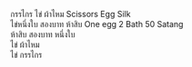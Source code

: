 กรรไกร ไข่ ผ้าไหม Scissors Egg Silk  
ไข่หนึ่งใบ สองบาท ห้าสิบ One egg 2 Bath 50 Satang  
ห้าสิบ สองบาท หนึ่งใบ  
ไข่ ผ้าไหม  
ไข่ กรรไกร  
